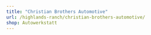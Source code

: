 ```yaml
---
title: "Christian Brothers Automotive"
url: /highlands-ranch/christian-brothers-automotive/
shop: Autowerkstatt
---
```

